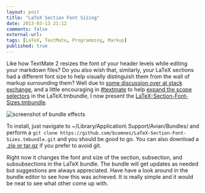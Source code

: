 ```yaml
---
layout: post
title: "LaTeX Section Font Sizing"
date: 2013-03-13 21:12
comments: false
external-url: 
tags: [LaTeX, TextMate, Programming, Markup]
published: true
---
```


Like how TextMate 2 resizes the font of your header levels while editing your markdown files?  Do you also wish that, similarly, your LaTeX sections had a different font size to help visually distinguish them from the wall of markup surrounding them?  Well due to [some discussion over at stack exchange](http://tex.stackexchange.com/questions/98574/textmate-2-how-can-increase-font-size-of-sections-in-the-markup-code), and a little encouraging in [#textmate](irc://chat.us.freenode.net:+7000/#textmate) to help [expand the scope selectors](https://github.com/textmate/latex.tmbundle/commit/65eaf2b8efbf466e9075c9f947a25a124b53f3f7) in the LaTeX.tmbundle, I now present the [LaTeX-Section-Font-Sizes.tmbundle](https://github.com/bcomnes/LaTeX-Section-Font-Sizes.tmbundle).

![screenshot of bundle effects](https://raw.github.com/bcomnes/LaTeX-Section-Font-Sizes.tmbundle/master/screenshot.png)

To install, just navigate to ~/Library/Application\ Support/Avian/Bundles/ and perform a `git clone https://github.com/bcomnes/LaTeX-Section-Font-Sizes.tmbundle.git` and you should be good to go.  You can also download a [.zip or tar.gz](https://github.com/bcomnes/LaTeX-Section-Font-Sizes.tmbundle/tags) if you prefer to avoid git.

Right now it changes the font and size of the section, subsection, and subsubsections in the LaTeX bundle.  The bundle will get updates as needed but suggestions are always appreciated.  Have have a look around in the bundle editor to see how this was achieved.  It is really simple and it would be neat to see what other come up with.